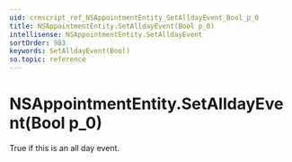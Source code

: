 ```yaml
---
uid: crmscript_ref_NSAppointmentEntity_SetAlldayEvent_Bool_p_0
title: NSAppointmentEntity.SetAlldayEvent(Bool p_0)
intellisense: NSAppointmentEntity.SetAlldayEvent
sortOrder: 983
keywords: SetAlldayEvent(Bool)
so.topic: reference
---
```


# NSAppointmentEntity.SetAlldayEvent(Bool p_0)

True if this is an all day event.

